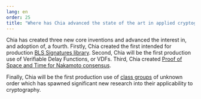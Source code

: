 ```yaml
---
lang: en
order: 25
title: "Where has Chia advanced the state of the art in applied cryptography?"
---
```


Chia has created three new core inventions and advanced the interest in, and adoption of, a fourth. Firstly, Chia created the first intended for production [BLS Signatures library](https://github.com/Chia-Network/bls-signatures). Second, Chia will be the first production use of Verifiable Delay Functions, or VDFs. Third, Chia created [Proof of Space and Time for Nakamoto consensus](https://www.chia.net/assets/ChiaGreenPaper.pdf).

Finally, Chia will be the first production use of [class groups](https://github.com/Chia-Network/vdf-competition/blob/master/classgroups.pdf) of unknown order which has spawned significant new research into their applicability to cryptography.
